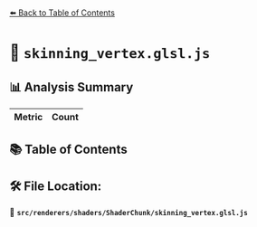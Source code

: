 [⬅️ Back to Table of Contents](../../../../index.md)

# 📄 `skinning_vertex.glsl.js`

## 📊 Analysis Summary

| Metric | Count |
|--------|-------|

## 📚 Table of Contents


## 🛠️ File Location:
📂 **`src/renderers/shaders/ShaderChunk/skinning_vertex.glsl.js`**